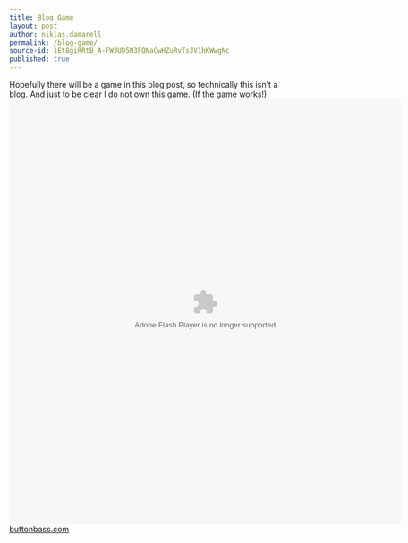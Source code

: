 ```yaml
---
title: Blog Game
layout: post
author: niklas.damarell
permalink: /blog-game/
source-id: 1Et8giRRtB_A-FW3UD5N3FQNaCwHZuRvTsJV1hKWwgNc
published: true
---
```

Hopefully there will be a game in this blog post, so technically this isn't a blog. And just to be clear I do not own this game. (If the game works!)
<object width="700" height="761"><param name="movie" value="http://www.buttonbass.com/images/ReggaetonLoader.swf"><param name="wmode" value="transparent"><embed src="http://www.buttonbass.com/images/ReggaetonLoader.swf" type="application/x-shockwave-flash" wmode="transparent" width="700" height="761"></embed></object><br><a href="http://www.buttonbass.com">buttonbass.com</a>


<object width="550" height="400">

<param name="movie"
value="http://img-ak.y8.com/cloud/y8-rollover/videos/422/f5c368afc690f0724ed0fb3121d500db5a2ebaab.swf" width="550" height="400">

<embed>

</object>
